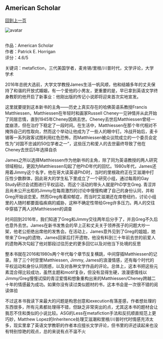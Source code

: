 ## American Scholar
[回到上一页](https://boheme13.github.io/Reviews/)  &nbsp;&nbsp;

![avatar](https://images-na.ssl-images-amazon.com/images/S/compressed.photo.goodreads.com/books/1678060336i/123186229.jpg)
<br>
<br>


作品：American Scholar<br>
作者：Patrick E. Horrigan<br>
评分：4.6/5<br>

关键词：metafiction，三代美国学者，麦肯锡/里根/川普时代，文学评论，大学学术

2016年总统大选前，大学文学教授James生活一帆风顺，他和结婚多年的丈夫保持了和谐的开放式婚姻，有一个爱他的小男友，更重要的是，早已拿到英语文学终身教职的他开启了新事业：他刚出版的传记小说即将迎来首次实地宣发。

这里就要提到这本新书的主角——历史上真实存在的哈佛英语系教授Francis Matthiessen，Matthiessen在年轻时和画家Russell Cheney一见钟情并从此开始了同居恋情，直到1945年Cheney因病去世。Cheney去世后Matthiessen曾经一度崩溃，但在治疗下稳定了一段时间。在生活中，Matthiessen在那个年代相对不掩饰自己的性取向，然而这个举动让他成为了一些人的眼中钉。冷战开始后，麦卡锡等一系列政客试图利用红色恐怖，而Matthiessen被众议院成立的一个委员会定性为”对国不忠诚的50位学者之一”，这些压力和爱人的去世最终导致了他在Cheney去世后5年选择自杀

James之所以选择Matthiessen作为他新书的主角，除了同为英语教授的两人研究领域相似，更因为Matthiessen勾起了他PhD年代的回忆。1980s年代，James还用着Jimmy这个名字，他在哥大读英语PhD时，当时的里根政府正在艾滋潮中打压性少数群体，因此哥大的学生私下里成立了一个研究小组，通过每周的Gay Study研讨会试图进行平权运动，而这个活动的带头人就是PhD学生Greg. 青涩并且尚未公开出柜的Jimmy在每周激烈的讨论中慢慢构建了自己的身份认同，并和Greg开始谈恋爱。然而Greg有着抑郁症，而当时艾滋潮还在席卷纽约，讨论小组里的人随时都要面临疾病的威胁，这种不确定性带给Greg许多压力。两人的交往中穿插了两人对Matthiessen的调查

时间回到2016年，我们知道了Greg和Jimmy交往两年后分手了，并且Greg不久后也意外去世。James在新书发售会的早上正和丈夫关于领养孩子的问题大吵一架，他老公拒绝出席他的发售会。在活动上，James意外见到了Greg的姐姐，她带来了Greg的遗物，James回家后打开遗物，他没有料到三十年前去世的前爱人的遗物再次勾起了他对那段过往历史的更多回忆以及对他当下处境的反思

整本书就在2016和1980s两个年代每个章节反复横跳，中间穿插Matthiessen的记录。除了三个时空里Matthiessen, Jimmy, James的浪漫情感，还有每个时代的平权运动和身份认同困惑，以及对各种文学作品的评论。总体上，这本书把这些元素混合得比较成功，虽然主题和motif复杂，但没有显得生硬，浪漫感情线以Jimmy/Greg慢慢试探的青涩爱情和想象重构出来的Matthiessen/Cheney跨越二十年的情感最为成功。如果你没有读过类似题材的书，这本书会是一次很不错的阅读体验

不过这本书我读下来最大的问题是构思创意和execution有落差感，作者想处理的东西很多，所有元素都处理得不错，但缺乏非常突出的点，尤其这本书的题材会让我忍不住和类似的小说比较。ASG的Less在metafiction手法和反抗顺直规范上更巧妙，Matthew Lopez的Inheritence处理艾滋潮和里根/川普时代时情感充沛太多，现实里拿了英语文学教职的作者本应擅长文学评论，但书里的评述读起来也没有特别惊艳的观点，总的来说有点不温不火
